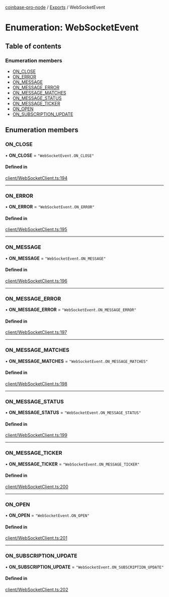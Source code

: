[coinbase-pro-node](../README.md) / [Exports](../modules.md) / WebSocketEvent

# Enumeration: WebSocketEvent

## Table of contents

### Enumeration members

- [ON_CLOSE](WebSocketEvent.md#on_close)
- [ON_ERROR](WebSocketEvent.md#on_error)
- [ON_MESSAGE](WebSocketEvent.md#on_message)
- [ON_MESSAGE_ERROR](WebSocketEvent.md#on_message_error)
- [ON_MESSAGE_MATCHES](WebSocketEvent.md#on_message_matches)
- [ON_MESSAGE_STATUS](WebSocketEvent.md#on_message_status)
- [ON_MESSAGE_TICKER](WebSocketEvent.md#on_message_ticker)
- [ON_OPEN](WebSocketEvent.md#on_open)
- [ON_SUBSCRIPTION_UPDATE](WebSocketEvent.md#on_subscription_update)

## Enumeration members

### ON_CLOSE

• **ON_CLOSE** = `"WebSocketEvent.ON_CLOSE"`

#### Defined in

[client/WebSocketClient.ts:194](https://github.com/bennycode/coinbase-pro-node/blob/6b575f0/src/client/WebSocketClient.ts#L194)

---

### ON_ERROR

• **ON_ERROR** = `"WebSocketEvent.ON_ERROR"`

#### Defined in

[client/WebSocketClient.ts:195](https://github.com/bennycode/coinbase-pro-node/blob/6b575f0/src/client/WebSocketClient.ts#L195)

---

### ON_MESSAGE

• **ON_MESSAGE** = `"WebSocketEvent.ON_MESSAGE"`

#### Defined in

[client/WebSocketClient.ts:196](https://github.com/bennycode/coinbase-pro-node/blob/6b575f0/src/client/WebSocketClient.ts#L196)

---

### ON_MESSAGE_ERROR

• **ON_MESSAGE_ERROR** = `"WebSocketEvent.ON_MESSAGE_ERROR"`

#### Defined in

[client/WebSocketClient.ts:197](https://github.com/bennycode/coinbase-pro-node/blob/6b575f0/src/client/WebSocketClient.ts#L197)

---

### ON_MESSAGE_MATCHES

• **ON_MESSAGE_MATCHES** = `"WebSocketEvent.ON_MESSAGE_MATCHES"`

#### Defined in

[client/WebSocketClient.ts:198](https://github.com/bennycode/coinbase-pro-node/blob/6b575f0/src/client/WebSocketClient.ts#L198)

---

### ON_MESSAGE_STATUS

• **ON_MESSAGE_STATUS** = `"WebSocketEvent.ON_MESSAGE_STATUS"`

#### Defined in

[client/WebSocketClient.ts:199](https://github.com/bennycode/coinbase-pro-node/blob/6b575f0/src/client/WebSocketClient.ts#L199)

---

### ON_MESSAGE_TICKER

• **ON_MESSAGE_TICKER** = `"WebSocketEvent.ON_MESSAGE_TICKER"`

#### Defined in

[client/WebSocketClient.ts:200](https://github.com/bennycode/coinbase-pro-node/blob/6b575f0/src/client/WebSocketClient.ts#L200)

---

### ON_OPEN

• **ON_OPEN** = `"WebSocketEvent.ON_OPEN"`

#### Defined in

[client/WebSocketClient.ts:201](https://github.com/bennycode/coinbase-pro-node/blob/6b575f0/src/client/WebSocketClient.ts#L201)

---

### ON_SUBSCRIPTION_UPDATE

• **ON_SUBSCRIPTION_UPDATE** = `"WebSocketEvent.ON_SUBSCRIPTION_UPDATE"`

#### Defined in

[client/WebSocketClient.ts:202](https://github.com/bennycode/coinbase-pro-node/blob/6b575f0/src/client/WebSocketClient.ts#L202)
